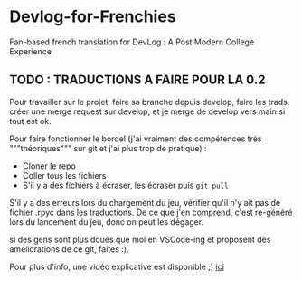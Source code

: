 # Devlog-for-Frenchies
Fan-based french translation for DevLog : A Post Modern College Experience

## TODO : TRADUCTIONS A FAIRE POUR LA 0.2

Pour travailler sur le projet, faire sa branche depuis develop, faire les trads, créer une merge request sur develop, et je merge de develop vers main si tout est ok.

Pour faire fonctionner le bordel (j'ai vraiment des compétences très """théoriques""" sur git et j'ai plus trop de pratique) : 
+ Cloner le repo
+ Coller tous les fichiers
+ S'il y a des fichiers à écraser, les écraser puis `git pull` 

S'il y a des erreurs lors du chargement du jeu, vérifier qu'il n'y ait pas de fichier .rpyc dans les traductions. De ce que j'en comprend, c'est re-généré lors du lancement du jeu, donc on peut les dégager.

si des gens sont plus doués que moi en VSCode-ing et proposent des améliorations de ce git, faites :).

Pour plus d'info, une vidéo explicative est disponible ;) [ici](https://youtu.be/dQw4w9WgXcQ?si=9LVQ3QMdXSmrdINF)
